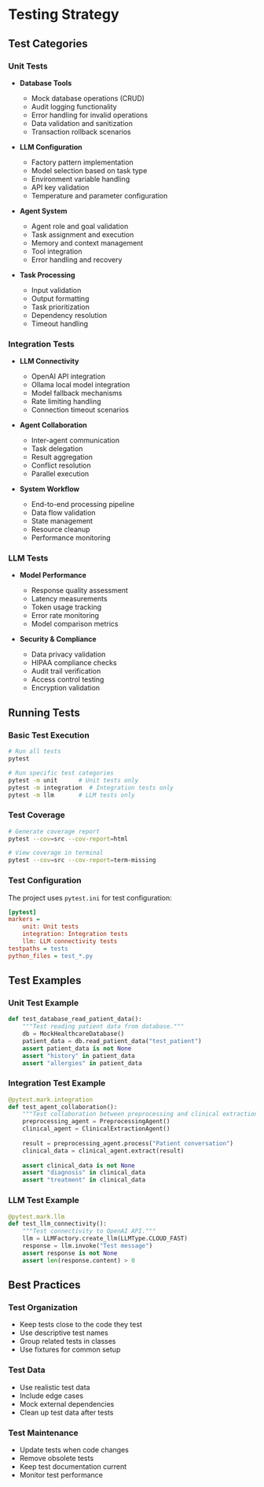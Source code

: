 # Testing Strategy

## Test Categories

### Unit Tests
- **Database Tools**
  - Mock database operations (CRUD)
  - Audit logging functionality
  - Error handling for invalid operations
  - Data validation and sanitization
  - Transaction rollback scenarios

- **LLM Configuration**
  - Factory pattern implementation
  - Model selection based on task type
  - Environment variable handling
  - API key validation
  - Temperature and parameter configuration

- **Agent System**
  - Agent role and goal validation
  - Task assignment and execution
  - Memory and context management
  - Tool integration
  - Error handling and recovery

- **Task Processing**
  - Input validation
  - Output formatting
  - Task prioritization
  - Dependency resolution
  - Timeout handling

### Integration Tests
- **LLM Connectivity**
  - OpenAI API integration
  - Ollama local model integration
  - Model fallback mechanisms
  - Rate limiting handling
  - Connection timeout scenarios

- **Agent Collaboration**
  - Inter-agent communication
  - Task delegation
  - Result aggregation
  - Conflict resolution
  - Parallel execution

- **System Workflow**
  - End-to-end processing pipeline
  - Data flow validation
  - State management
  - Resource cleanup
  - Performance monitoring

### LLM Tests
- **Model Performance**
  - Response quality assessment
  - Latency measurements
  - Token usage tracking
  - Error rate monitoring
  - Model comparison metrics

- **Security & Compliance**
  - Data privacy validation
  - HIPAA compliance checks
  - Audit trail verification
  - Access control testing
  - Encryption validation

## Running Tests

### Basic Test Execution
```bash
# Run all tests
pytest

# Run specific test categories
pytest -m unit      # Unit tests only
pytest -m integration  # Integration tests only
pytest -m llm       # LLM tests only
```

### Test Coverage
```bash
# Generate coverage report
pytest --cov=src --cov-report=html

# View coverage in terminal
pytest --cov=src --cov-report=term-missing
```

### Test Configuration
The project uses `pytest.ini` for test configuration:
```ini
[pytest]
markers =
    unit: Unit tests
    integration: Integration tests
    llm: LLM connectivity tests
testpaths = tests
python_files = test_*.py
```

## Test Examples

### Unit Test Example
```python
def test_database_read_patient_data():
    """Test reading patient data from database."""
    db = MockHealthcareDatabase()
    patient_data = db.read_patient_data("test_patient")
    assert patient_data is not None
    assert "history" in patient_data
    assert "allergies" in patient_data
```

### Integration Test Example
```python
@pytest.mark.integration
def test_agent_collaboration():
    """Test collaboration between preprocessing and clinical extraction agents."""
    preprocessing_agent = PreprocessingAgent()
    clinical_agent = ClinicalExtractionAgent()
    
    result = preprocessing_agent.process("Patient conversation")
    clinical_data = clinical_agent.extract(result)
    
    assert clinical_data is not None
    assert "diagnosis" in clinical_data
    assert "treatment" in clinical_data
```

### LLM Test Example
```python
@pytest.mark.llm
def test_llm_connectivity():
    """Test connectivity to OpenAI API."""
    llm = LLMFactory.create_llm(LLMType.CLOUD_FAST)
    response = llm.invoke("Test message")
    assert response is not None
    assert len(response.content) > 0
```

## Best Practices

### Test Organization
- Keep tests close to the code they test
- Use descriptive test names
- Group related tests in classes
- Use fixtures for common setup

### Test Data
- Use realistic test data
- Include edge cases
- Mock external dependencies
- Clean up test data after tests

### Test Maintenance
- Update tests when code changes
- Remove obsolete tests
- Keep test documentation current
- Monitor test performance 